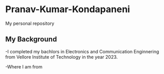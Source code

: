 # Pranav-Kumar-Kondapaneni
My personal repository

## My Background

-I completed my bachlors in Electronics and Communication Enginnering from Vellore Institute of Technology in the year 2023.

-Where I am from
